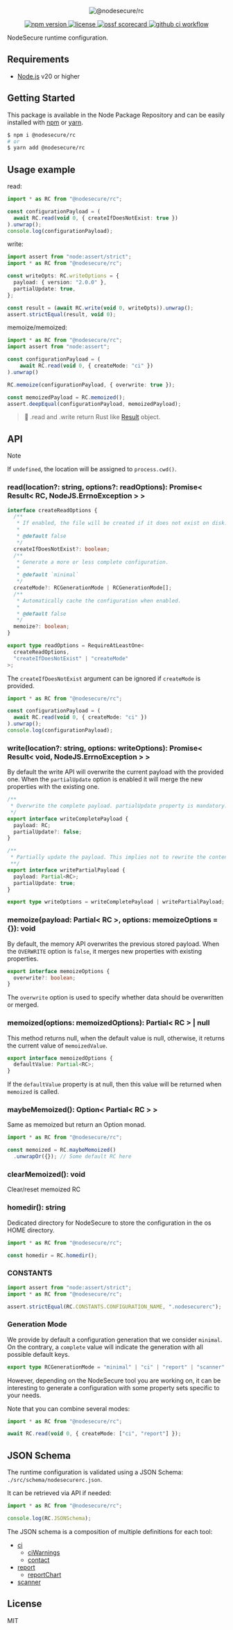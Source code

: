 <p align="center">
  <img src="https://user-images.githubusercontent.com/4438263/216045720-779bf16d-1d35-409f-a0e6-4019bda8edde.jpg" alt="@nodesecure/rc">
</p>

<p align="center">
    <a href="https://github.com/NodeSecure/blob/master/workspaces/rc">
      <img src="https://img.shields.io/badge/dynamic/json.svg?style=for-the-badge&url=https://raw.githubusercontent.com/NodeSecure/scanner/refs/heads/master/workspaces/rc/package.json&query=$.version&label=Version" alt="npm version">
    </a>
    <a href="https://github.com/NodeSecure/scanner/blob/master/workspaces/rc/LICENSE">
      <img src="https://img.shields.io/github/license/NodeSecure/scanner.svg?style=for-the-badge" alt="license">
    </a>
    <a href="https://api.securityscorecards.dev/projects/github.com/NodeSecure/blob/master/workspaces/rc">
      <img src="https://api.securityscorecards.dev/projects/github.com/NodeSecure/scanner/badge?style=for-the-badge" alt="ossf scorecard">
    </a>
    <a href="https://github.com/NodeSecure/scanner/actions?query=workflow%3A%22Node.js+CI%22">
      <img src="https://img.shields.io/github/actions/workflow/status/NodeSecure/scanner/node.js.yml?style=for-the-badge" alt="github ci workflow">
    </a>
</p>

NodeSecure runtime configuration.

## Requirements

- [Node.js](https://nodejs.org/en/) v20 or higher

## Getting Started

This package is available in the Node Package Repository and can be easily installed with [npm](https://docs.npmjs.com/getting-started/what-is-npm) or [yarn](https://yarnpkg.com).

```bash
$ npm i @nodesecure/rc
# or
$ yarn add @nodesecure/rc
```

## Usage example

read:

```ts
import * as RC from "@nodesecure/rc";

const configurationPayload = (
  await RC.read(void 0, { createIfDoesNotExist: true })
).unwrap();
console.log(configurationPayload);
```

write:

```ts
import assert from "node:assert/strict";
import * as RC from "@nodesecure/rc";

const writeOpts: RC.writeOptions = {
  payload: { version: "2.0.0" },
  partialUpdate: true,
};

const result = (await RC.write(void 0, writeOpts)).unwrap();
assert.strictEqual(result, void 0);
```

memoize/memoized:

```ts
import * as RC from "@nodesecure/rc";
import assert from "node:assert";

const configurationPayload = (
    await RC.read(void 0, { createMode: "ci" })
).unwrap()

RC.memoize(configurationPayload, { overwrite: true });

const memoizedPayload = RC.memoized();
assert.deepEqual(configurationPayload, memoizedPayload);
```

> 👀 .read and .write return Rust like [Result](https://doc.rust-lang.org/std/result/) object.

## API

> [!NOTE]
> If `undefined`, the location will be assigned to `process.cwd()`.

### read(location?: string, options?: readOptions): Promise< Result< RC, NodeJS.ErrnoException > >

```ts
interface createReadOptions {
  /**
   * If enabled, the file will be created if it does not exist on disk.
   *
   * @default false
   */
  createIfDoesNotExist?: boolean;
  /**
   * Generate a more or less complete configuration.
   *
   * @default `minimal`
   */
  createMode?: RCGenerationMode | RCGenerationMode[];
  /**
   * Automatically cache the configuration when enabled.
   *
   * @default false
   */
  memoize?: boolean;
}

export type readOptions = RequireAtLeastOne<
  createReadOptions,
  "createIfDoesNotExist" | "createMode"
>;
```

The `createIfDoesNotExist` argument can be ignored if `createMode` is provided.

```ts
import * as RC from "@nodesecure/rc";

const configurationPayload = (
  await RC.read(void 0, { createMode: "ci" })
).unwrap();
console.log(configurationPayload);
```

### write(location?: string, options: writeOptions): Promise< Result< void, NodeJS.ErrnoException > >

By default the write API will overwrite the current payload with the provided one. When the `partialUpdate` option is enabled it will merge the new properties with the existing one.

```ts
/**
 * Overwrite the complete payload. partialUpdate property is mandatory.
 */
export interface writeCompletePayload {
  payload: RC;
  partialUpdate?: false;
}

/**
 * Partially update the payload. This implies not to rewrite the content of the file when enabled.
 **/
export interface writePartialPayload {
  payload: Partial<RC>;
  partialUpdate: true;
}

export type writeOptions = writeCompletePayload | writePartialPayload;
```
### memoize(payload: Partial< RC >, options: memoizeOptions = {}): void
By default, the memory API overwrites the previous stored payload. When the `OVERWRITE` option is `false`, it merges new properties with existing properties.

```ts
export interface memoizeOptions {
  overwrite?: boolean;
}
```
The `overwrite` option is used to specify whether data should be overwritten or merged.

### memoized(options: memoizedOptions): Partial< RC > | null
This method returns null, when the default value is null, otherwise, it returns the current value of `memoizedValue`.

```ts
export interface memoizedOptions {
  defaultValue: Partial<RC>;
}
```
If the `defaultValue` property is at null, then this value will be returned when `memoized` is called.

### maybeMemoized(): Option< Partial< RC > >

Same as memoized but return an Option monad.

```ts
import * as RC from "@nodesecure/rc";

const memoized = RC.maybeMemoized()
  .unwrapOr({}); // Some default RC here
```

### clearMemoized(): void
Clear/reset memoized RC

### homedir(): string

Dedicated directory for NodeSecure to store the configuration in the os HOME directory.

```ts
import * as RC from "@nodesecure/rc";

const homedir = RC.homedir();
```

### CONSTANTS

```ts
import assert from "node:assert/strict";
import * as RC from "@nodesecure/rc";

assert.strictEqual(RC.CONSTANTS.CONFIGURATION_NAME, ".nodesecurerc");
```

### Generation Mode

We provide by default a configuration generation that we consider `minimal`. On the contrary, a `complete` value will indicate the generation with all possible default keys.

```ts
export type RCGenerationMode = "minimal" | "ci" | "report" | "scanner" | "complete";
```

However, depending on the NodeSecure tool you are working on, it can be interesting to generate a configuration with some property sets specific to your needs.

Note that you can combine several modes:

```ts
import * as RC from "@nodesecure/rc";

await RC.read(void 0, { createMode: ["ci", "report"] });
```

## JSON Schema

The runtime configuration is validated using a JSON Schema: `./src/schema/nodesecurerc.json`.

It can be retrieved via API if needed:

```ts
import * as RC from "@nodesecure/rc";

console.log(RC.JSONSchema);
```

The JSON schema is a composition of multiple definitions for each tool:

- [ci](./src/schema/defs/ci.json)
  - [ciWarnings](./src/schema/defs/ciWarnings.json)
  - [contact](./src/schema/defs/contact.json)
- [report](./src/schema/defs/report.json)
  - [reportChart](./src/schema/defs/reportChart.json)
- [scanner](./src/schema/defs/scanner.json)

## License

MIT
